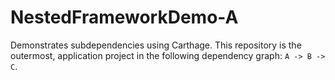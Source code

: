 # NestedFrameworkDemo-A
Demonstrates subdependencies using Carthage. This repository is the outermost, application project in the following dependency graph: `A -> B -> C`.
